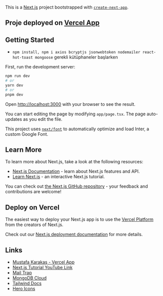 This is a [Next.js](https://nextjs.org/) project bootstrapped with [`create-next-app`](https://github.com/vercel/next.js/tree/canary/packages/create-next-app).

## Proje deployed on [Vercel App](https://mustafakarakas.vercel.app/)

## Getting Started
- `npm install, npm i axios bcryptjs jsonwebtoken nodemailer react-hot-toast mongoose` gerekli kütüphaneler başlarken

First, run the development server:

```bash
npm run dev
# or
yarn dev
# or
pnpm dev
```

Open [http://localhost:3000](http://localhost:3000) with your browser to see the result.

You can start editing the page by modifying `app/page.tsx`. The page auto-updates as you edit the file.

This project uses [`next/font`](https://nextjs.org/docs/basic-features/font-optimization) to automatically optimize and load Inter, a custom Google Font.

## Learn More

To learn more about Next.js, take a look at the following resources:

- [Next.js Documentation](https://nextjs.org/docs) - learn about Next.js features and API.
- [Learn Next.js](https://nextjs.org/learn) - an interactive Next.js tutorial.

You can check out [the Next.js GitHub repository](https://github.com/vercel/next.js/) - your feedback and contributions are welcome!

## Deploy on Vercel

The easiest way to deploy your Next.js app is to use the [Vercel Platform](https://vercel.com/new?utm_medium=default-template&filter=next.js&utm_source=create-next-app&utm_campaign=create-next-app-readme) from the creators of Next.js.

Check out our [Next.js deployment documentation](https://nextjs.org/docs/deployment) for more details.


## Links

- [Mustafa Karakaş - Vercel App](https://mustafakarakas.vercel.app/)
- [Next.js Tutorial YouTube Link](https://youtu.be/ETV17M4SauU?si=1e3PCFVJwq_uCrqI)
- [Mail Trap](https://mailtrap.io)
- [MongoDB Cloud](https://www.mongodb.com/products/platform/cloud)
- [Tailwind Docs](tailwindcss.com/docs/)
- [Hero Icons](https://heroicons.com)